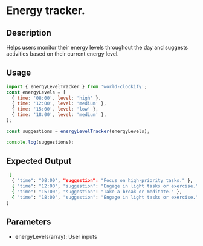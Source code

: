 # Energy tracker.

## Description

Helps users monitor their energy levels throughout the day and suggests activities based on their current energy level.

## Usage

```javascript
import { energyLevelTracker } from 'world-clockify';
const energyLevels = [
  { time: '08:00', level: 'high' },
  { time: '12:00', level: 'medium' },
  { time: '15:00', level: 'low' },
  { time: '18:00', level: 'medium' },
];

const suggestions = energyLevelTracker(energyLevels);

console.log(suggestions);
```

## Expected Output

```bash
 [
  { "time": "08:00", "suggestion": "Focus on high-priority tasks." },
  { "time": "12:00", "suggestion": "Engage in light tasks or exercise." },
  { "time": "15:00", "suggestion": "Take a break or meditate." },
  { "time": "18:00", "suggestion": "Engage in light tasks or exercise." }
]


```

## Parameters

- energyLevels(array): User inputs

